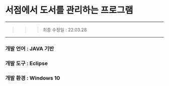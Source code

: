  # 서점에서 도서를 관리하는 프로그램
---
>>> 최종 수정일 : 22.03.28
---
### 개발 언어 : JAVA 기반
### 개발 도구 : Eclipse
### 개발 환경 : Windows 10
